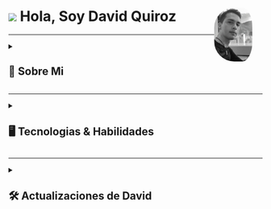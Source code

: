 <!--TEMPLATE https://github.com/clcmo/clcmo/tree/main -->

  
  <h1><img src="https://media.giphy.com/media/hvRJCLFzcasrR4ia7z/giphy.gif" width="5%" style="background-color: transparent;"> Hola, Soy David Quiroz 
  <a href="https://github.com/AntoGzz/AntoGzz.github.io"><img src="https://github.com/AntoGzz/AntoGzz.github.io/blob/master/assets/images/profile.webp"  width="15%" align="right" alt="David" style="border-radius:40px;padding-right:20px"/></a></h1>

------------

<details>
  <summary>
    <h2>🦝 Sobre Mi</h2>
  </summary>
  
Soy un desarrollador independiente con más de 8 años de experiencia en el desarrollo de sitios web, aplicaciones móviles y software. He trabajado con una variedad de clientes, desde pequeñas empresas hasta grandes corporaciones, y he ayudado a crear productos digitales exitosos que han ayudado a mis clientes a alcanzar sus objetivos.

Me considero un desarrollador versátil con una sólida comprensión de las últimas tecnologías. También soy un gran comunicador y tengo la capacidad de trabajar eficazmente con otros. Siempre estoy buscando nuevas oportunidades para aprender y crecer, y estoy comprometido a proporcionar a mis clientes el mejor servicio posible.
  
<details>
  <summary>
  <h3> 🏫 Educación </h3>
  </summary>

* Ingeniería en Informatica: Universidad Experimental de la Gran Caracas
* Técnico Superior Universitario en Informatica: Instituto Universitario Jesús Obrero
  
</details>
  
<details>
  <summary>
  <h3> 🖥️ Trabajos </h3>
  </summary>

* Desarrollador Full-Stack <br/>Disglobal C.A.
* Desarrollador Web & Móvil <br/>Date Geek C.A.
* Consultor de Técnologia e Infraestructura <br/>Soluciones en T.I
* Desarrollador Web <br/>Imagina Colombia C.A.
  
</details>
  
<details>
  <summary>
  <h3> 📚 Cursos & Hobbies </h3>
  </summary>
  
* Estoy aprendiendo sobre arquitecturas, módulos, Flutter y más;
* Diversos cursos realizados en el área de desarrollo en [Udemy] (https://www.udemy.com);
* Amo 🥤 Chuches, Refrescos y sobre todo los 🎮 Juegos.

</details>
  </details>

------------
<details>
  <summary>
   <h2>🖥️ Tecnologias & Habilidades</h2>
  </summary>

<details>
  <summary>
    <h3> 📚 Control de Versiones </h3>
  </summary>
  
  [![Git](https://img.shields.io/badge/git-orange?style=for-the-badge&logo=git&logoColor=white)](#)
  [![GitHub](https://img.shields.io/badge/github-purple?style=for-the-badge&logo=github&logoColor=white)](#)
  [![Jira](https://img.shields.io/badge/jira-blue?style=for-the-badge&logo=Jira&logoColor=white)](#)
  
</details>

<details>
  <summary>
    <h3> 📚 Frontend </h3>
  </summary>
  
  [![Wordpress](https://img.shields.io/badge/wordpress-white?style=for-the-badge&logo=wordpress&logoColor=blue)](#)
  [![HTML5](https://img.shields.io/badge/html-blue?style=for-the-badge&logo=HTML5&logoColor=white)](https://github.com/AntoGzz?tab=repositories&q=&type=&language=html&sort=)
  [![CSS3](https://img.shields.io/badge/css-grey?style=for-the-badge&logo=CSS3&logoColor=white)](https://github.com/AntoGzz?tab=repositories&q=&type=&language=css&sort=) 
  [![SCSS](https://img.shields.io/badge/scss-violet?style=for-the-badge&logo=Sass&logoColor=white)]()
  [![BOOSTRAP](https://img.shields.io/badge/boostrap-darkred?style=for-the-badge&logo=Boostrap&logoColor=white)]()

</details>

<details>
  <summary>
    <h3> 📚 Backend </h3>
  </summary>
  
  [![JavaScript](https://img.shields.io/badge/javascript-darkred?style=for-the-badge&logo=JavaScript&logoColor=white)](https://github.com/AntoGzz?tab=repositories&q=&type=&language=javascript&sort=)
  [![MySQL](https://img.shields.io/badge/mysql-blue?style=for-the-badge&logo=MySQL&logoColor=white)](https://github.com/clcmo?tab=repositories&q=&type=&language=mysql&sort=) 
   [![Blade](https://img.shields.io/badge/blade-orange?style=for-the-badge&logo=Blade&logoColor=white)](https://github.com/AntoGzz?tab=repositories&q=&type=&language=blade&sort=) 
   [![Python](https://img.shields.io/badge/python-green?style=for-the-badge&logo=Python&logoColor=white)](https://github.com/AntoGzz?tab=repositories&q=&type=&language=python&sort=) 
   [![Lua](https://img.shields.io/badge/lua-brown?style=for-the-badge&logo=Lua&logoColor=white)](https://github.com/AntoGzz?tab=repositories&q=&type=&language=lua&sort=) 
   [![PHP](https://img.shields.io/badge/php-blue?style=for-the-badge&logo=MySQL&logoColor=white)](https://github.com/AntoGzz?tab=repositories&q=&type=&language=php&sort=) 
   [![TypeScript](https://img.shields.io/badge/typescript-aquamarine?style=for-the-badge&logo=TypeScript&logoColor=white)](https://github.com/AntoGzz?tab=repositories&q=&type=&language=typescript&sort=) 
   
   
</details>
    
<details>
  <summary>
    <h3> 📚 Habilidades </h3>
  </summary>
  
  [![Planificación](https://img.shields.io/badge/planning-red?style=for-the-badge&logo=Trello&logoColor=white)](#)
  [![Arquitectura](https://img.shields.io/badge/architetures-grey?style=for-the-badge&logo=Android%20Studio&logoColor=white)](#)
  [![Trabajo en Equipo](https://img.shields.io/badge/work%20with%20teams-blueviolet?style=for-the-badge&logo=Microsoft%20Teams&logoColor=white)](#)

</details>

### Recientemente, trabajo en
![Wwakatime stats](https://github-readme-stats-taupe-two.vercel.app/api/wakatime?username=antogz&hide_title=true&hide_border=true&langs_count=5&bg_color=00000000&text_color=777)

</details>

------------

<details>
  <summary>
    <h2>🛠 Actualizaciones de David</h2>
  </summary>

### En su GitHub

<!--RECENT_ACTIVITY:start-->
1. ⬆️ Pushed 16 commit(s) a [Portafolio](https://github.com/AntoGzz/AntoGzz.github.io)<br>
2. ⬆️ Pushed 1 commit(s) a [Proyecto Universitario](https://github.com/Proyecto-Sigseccaeb/Sigseccaeb_V8)<br>
3. ⬆️ Pushed 18 commit(s) a [Wygosites](https://github.com/AntoGzz/project-wygosites)<br>
4. ⬆️ Pushed 12 commit(s) a [A&M Abogados](https://github.com/AntoGzz/project-aym)<br>
5. ⬆️ Pushed 5 commit(s) a [Nuevamente](https://github.com/imagina/project-montajes)<br>
6. ⬆️ Pushed 5 commit(s) a [Montajes](https://github.com/imagina/project-montajes)<br>
7. ⬆️ Pushed 5 commit(s) a [New Planet](https://github.com/imagina/project-newplanet)<br>
<!--RECENT_ACTIVITY:end-->

</details>
